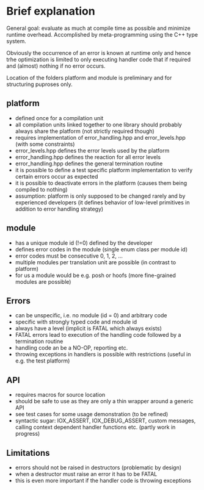 # Brief explanation

General goal: evaluate as much at compile time as possible and minimize runtime overhead.
Accomplished by meta-programming using the C++ type system.

Obviously the occurrence of an error is known at runtime only and hence trhe optimization is limited
to only executing handler code that if required and (almost) nothing if no error occurs.

Location of the folders platform and module is preliminary and for structuring puproses only.

## platform

- defined once for a compilation unit
- all compilation units linked together to one library should probably always share the platform (not strictly required though)
- requires implementation of error_handling.hpp and error_levels.hpp (with some constraints)
- error_levels.hpp defines the error levels used by the platform
- error_handling.hpp defines the reaction for all error levels
- error_handling.hpp defines the general termination routine
- it is possible to define a test specific platform implementation to verify certain errors occur as expected
- it is possible to deactivate errors in the platform (causes them being compiled to nothing)
- assumption: platform is only supposed to be changed rarely and by experienced developers (it defines behavior of low-level primitives in addition to error handling strategy)

## module

- has a unique module id (!=0) defined by the developer
- defines error codes in the module (single enum class per module id)
- error codes must be consecutive 0, 1, 2, ...
- multiple modules per translation unit are possible (in contrast to platform)
- for us a module would be e.g. posh or hoofs (more fine-grained modules are possible)

## Errors

- can be unspecific, i.e. no module (id = 0) and arbitrary code
- specific with strongly typed code and module id
- always have a level (implicit is FATAL which always exists)
- FATAL errors lead to execution of the handling code followed by a termination routine
- handling code an be a NO-OP, reporting etc.
- throwing exceptions in handlers is possible with restrictions (useful in e.g. the test platform)

## API

- requires macros for source location
- should be safe to use as they are only a thin wrapper around a generic API
- see test cases for some usage demonstration (to be refined)
- syntactic sugar: IOX_ASSERT, IOX_DEBUG_ASSERT, custom messages, calling context dependent handler functions etc. (partly work in progress)

## Limitations

- errors should not be raised in destructors (problematic by design)
- when a destructor must raise an error it has to be FATAL
- this is even more important if the handler code is throwing exceptions
